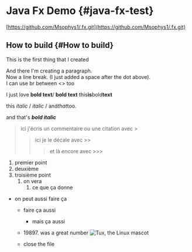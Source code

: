 # Java Fx Demo {#java-fx-test}
[https://github.com/Msophys1/.fx.git](https://github.com/Msophys1/.fx.git)

## How to build {#How to build}
This is the first thing that I created

And there I'm creating a paragraph.  
Now a line break. (I just added a space after the dot above).<br>
I can use br between <> too

I just love **bold text**/ __bold text__ 
this**is**bold**text** 

this *italic* / _italic_ / and*that*too. 

and that's ***bold italic***
 
> ici j'écris un commentaire ou une citation avec >
>> ici je le décale avec >> 
> >> et là encore avec >>>

1. premier point 
2. deuxième 
3. troisième point 
    1. on vera 
       1. ce que ça donne 

- on peut aussi faire ça 
  - faire ça aussi 
    - mais ça aussi 

  - 19897\. was a great number
    ![Tux, the Linux mascot](/assets/images/tux.png)
  - close the file 



